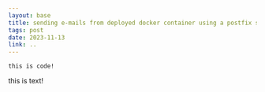 ```yaml
---
layout: base
title: sending e-mails from deployed docker container using a postfix service running on host
tags: post
date: 2023-11-13
link: ..
---
```


```
this is code!
```
this is text!